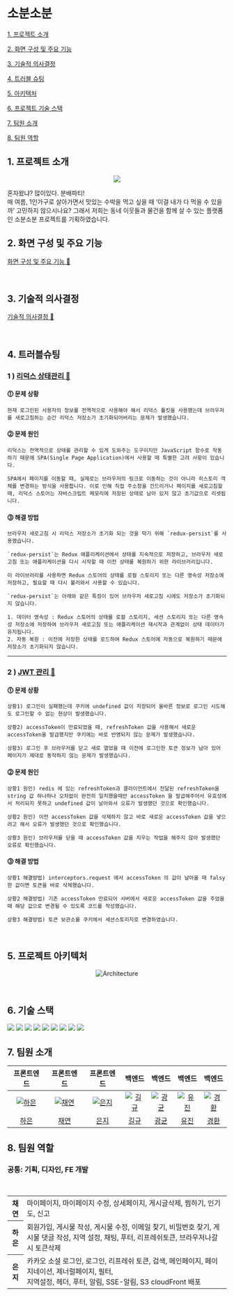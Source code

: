 # 소분소분

[1. 프로젝트 소개](#1-프로젝트-소개)

[2. 화면 구성 및 주요 기능](#2-화면-구성-및-주요-기능)

[3. 기술적 의사결정](#3-기술적-의사결정)

[4. 트러블 슈팅](#4-트러블-슈팅)

[5. 아키텍처](#5-아키텍처)

[6. 프로젝트 기술 스택](#6-프로젝트-기술-스택)

[7. 팀원 소개](#7-팀원-소개)

[8. 팀원 역할](#8-팀원-역할)
</br>

## 1. 프로젝트 소개
<p align="center"><img src="https://github.com/project-team-six/FE/assets/134919218/d6b803d9-3c03-47cf-8efd-9425a8e51e9e"></p>
혼자왔냐? 많이있다. 분배파티! 
<br>
매 여름, 1인가구로 살아가면서 맛있는 수박을 먹고 싶을 때 ‘이걸 내가 다 먹을 수 있을까’ 고민하지 않으시나요? 그래서 저희는 동네 이웃들과 물건을 함께 살 수 있는 플랫폼인 소분소분 프로젝트를 기획하였습니다.

</br>

## 2. 화면 구성 및 주요 기능
[화면 구성 및 주요 기능 🔗](https://github.com/project-team-six/FE/wiki/%ED%99%94%EB%A9%B4-%EA%B5%AC%EC%84%B1-%EB%B0%8F-%EC%A3%BC%EC%9A%94-%EA%B8%B0%EB%8A%A5)

<br>

## 3. 기술적 의사결정
[기술적 의사결정 🔗](https://github.com/project-team-six/FE/wiki/%EA%B8%B0%EC%88%A0%EC%A0%81-%EC%9D%98%EC%82%AC%EA%B2%B0%EC%A0%95)

<br>

## 4. 트러블슈팅

### 1 ) [리덕스 상태관리 🔗](https://github.com/project-team-six/FE/blob/dev/src/redux/modules/user.ts)

#### ⓵ 문제 상황
    현재 로그인된 사용자의 정보를 전역적으로 사용해야 해서 리덕스 튤킷을 사용했는데 브라우저를 새로고침하는 순간 리덕스 저장소가 초기화되어버리는 문제가 발생했습니다.
#### ⓶ 문제 원인
    리덕스는 전역적으로 상태를 관리할 수 있게 도와주는 도구이지만 JavaScript 함수로 작동하기 때문에 SPA(Single Page Application)에서 사용할 때 특별한 고려 사항이 있습니다.

    SPA에서 페이지를 이동할 때, 실제로는 브라우저의 링크로 이동하는 것이 아니라 히스토리 객체를 변경하는 방식을 사용합니다. 이로 인해 직접 주소창을 건드리거나 페이지를 새로고침할 때, 리덕스 스토어는 자바스크립트 메모리에 저장된 상태로 남아 있지 않고 초기값으로 리셋됩니다.
#### ⓷ 해결 방법
    브라우저 새로고침 시 리덕스 저장소가 초기화 되는 것을 막기 위해 `redux-persist`를 사용했습니다.

    `redux-persist`는 Redux 애플리케이션에서 상태를 지속적으로 저장하고, 브라우저 새로고침 또는 애플리케이션을 다시 시작할 때 이전 상태를 복원하기 위한 라이브러리입니다. 

    이 라이브러리를 사용하면 Redux 스토어의 상태를 로컬 스토리지 또는 다른 영속성 저장소에 저장하고, 필요할 때 다시 불러와서 사용할 수 있습니다. 

    `redux-persist`는 아래와 같은 특징이 있어 브라우저 새로고침 시에도 저장소가 초기화되지 않습니다.

    1. 데이터 영속성 : Redux 스토어의 상태를 로컬 스토리지, 세션 스토리지 또는 다른 영속성 저장소에 저장하여 브라우저 새로고침 또는 애플리케이션 재시작과 관계없이 상태 데이터가 유지됩니다.
    2. 자동 복원 : 이전에 저장한 상태를 로드하여 Redux 스토어에 자동으로 복원하기 때문에 저장소가 초기화되지 않습니다.

----- 

### 2 ) [JWT 관리 🔗](https://github.com/project-team-six/FE/blob/dev/src/api/instance.ts)

 #### ⓵ 문제 상황
    상황1) 로그인이 실패했는데 쿠키에 undefined 값이 저장되어 올바른 정보로 로그인 시도해도 로그인할 수 없는 현상이 발생했습니다.

    상황2) accessToken이 만료되었을 때, refreshToken 값을 사용해서 새로운 accessToken을 발급했지만 쿠키에는 바로 반영되지 않는 문제가 발생했습니다.

    상황3) 로그인 후 브라우저를 닫고 새로 열었을 때 이전에 로그인한 토큰 정보가 남아 있어 페이지가 제대로 동작하지 않는 문제가 발생했습니다.
 #### ⓶ 문제 원인
    상황1 원인) redis 에 있는 refreshToken과 클라이언트에서 전달된 refreshToken을 string 값 하나하나 오차없이 완전히 일치했을때만 accessToken 을 발급해주어서 유효성에서 처리되지 못하고 undefined 값이 날아와서 오류가 발생했던 것으로 확인했습니다.

    상황2 원인) 이전 accessToken 값을 삭제하지 않고 바로 새로운 accessToken 값을 넣으려고 해서 오류가 발생했던 것으로 확인했습니다.

    상황3 원인) 브라우저를 닫을 때 accessToken 값을 지우는 작업을 해주지 않아 발생했던 오류로 확인했습니다.

#### ⓷ 해결 방법
    상황1 해결방법) interceptors.request 에서 accessToken 의 값이 날아올 때 falsy 한 값이면 토큰을 바로 삭제했습니다.

    상황2 해결방법) 기존 accessToken 만료되어 서버에서 새로운 accessToken 값을 주었을 때 해당 값으로 변경될 수 있도록 코드를 작성했습니다. 

    상황3 해결방법) 토큰 보관소를 쿠키에서 세션스토리지로 변경하였습니다.

<br>

## 5. 프로젝트 아키텍처
<p align="center"><img src="https://github.com/project-team-six/FE/assets/134919218/7dbdf2f0-c2e7-4ce0-b83a-dafd926dbcef" alt="Architecture"></p>
<br>

## 6. 기술 스택
<img src="https://img.shields.io/badge/Typescript-3178C6?style=for-the-badge&logo=typescript&logoColor=white">
<img src="https://img.shields.io/badge/HTML5-E34F26?style=for-the-badge&logo=HTML5&logoColor=white">
<img src="https://img.shields.io/badge/CSS3-1572B6?style=for-the-badge&logo=CSS3&logoColor=white">
 <img src="https://img.shields.io/badge/React-61DAFB?style=for-the-badge&logo=react&logoColor=white"/>
 <img src="https://img.shields.io/badge/axios-5A29E4?style=for-the-badge&logo=axios&logoColor=white"/>
 <img src="https://img.shields.io/badge/reactquery-FF4154?style=for-the-badge&logo=reactquery&logoColor=white"/>
 <img src="https://img.shields.io/badge/redux-764ABC?style=for-the-badge&logo=redux&logoColor=white"/>
 <img src="https://img.shields.io/badge/styledcomponents-DB7093?style=for-the-badge&logo=styledcomponents&logoColor=white"/>
<img src="https://img.shields.io/badge/Amazon AWS-232F3E?style=for-the-badge&logo=Amazon AWS&logoColor=white"/>

<br>

## 7. 팀원 소개
<table>
  <thead>
    <tr>
      <th align="center">프론트엔드</th>
      <th align="center">프론트엔드</th>
      <th align="center">프론트엔드</th>
      <th align="center">백엔드</th>
      <th align="center">백엔드</th>
      <th align="center">백엔드</th>
      <th align="center">백엔드</th>
    </tr>
  </thead>
  <tbody>
<tr>
<td align="center"><a target="_blank" rel="noopener noreferrer nofollow" href="https://github.com/project-team-six/FE/assets/130561236/5feb28fd-fc06-4a10-9e69-5a1205e22361"><img src="https://github.com/project-team-six/FE/assets/130561236/5feb28fd-fc06-4a10-9e69-5a1205e22361" alt="하은" style="max-width: 100%;"></a></td>
<td align="center"><a target="_blank" rel="noopener noreferrer nofollow" href="https://github.com/project-team-six/FE/assets/130561236/8e460779-27af-42bf-aa0e-24226ca2ffd6"><img src="https://github.com/project-team-six/FE/assets/130561236/8e460779-27af-42bf-aa0e-24226ca2ffd6" alt="채연" style="max-width: 100%;"></a></td>
<td align="center"><a target="_blank" rel="noopener noreferrer nofollow" href="https://github.com/project-team-six/FE/assets/130561236/d396954f-ac6f-41be-bb09-724ab0058000"><img src="https://github.com/project-team-six/FE/assets/130561236/d396954f-ac6f-41be-bb09-724ab0058000" alt="은지" style="max-width: 100%; height: auto;"></a></td>
<td align="center"><a target="_blank" rel="noopener noreferrer nofollow" href="https://github.com/project-team-six/FE/assets/130561236/05867560-56ef-4447-bc14-c8820d312289"><img src="https://github.com/project-team-six/FE/assets/130561236/05867560-56ef-4447-bc14-c8820d312289" alt="길규" style="max-width: 100%;"></a></td>
<td align="center"><a target="_blank" rel="noopener noreferrer nofollow" href="https://github.com/project-team-six/FE/assets/130561236/ee9ff4fa-c7ac-4e9d-b869-69020a4fc826"><img src="https://github.com/project-team-six/FE/assets/130561236/ee9ff4fa-c7ac-4e9d-b869-69020a4fc826" alt="광균" style="max-width: 100%;"></a></td>
<td align="center"><a target="_blank" rel="noopener noreferrer nofollow" href="https://github.com/project-team-six/FE/assets/130561236/86a7df1f-d8be-40e3-96aa-1f8f1013a03e"><img src="https://github.com/project-team-six/FE/assets/130561236/86a7df1f-d8be-40e3-96aa-1f8f1013a03e" alt="유진" style="max-width: 100%;"></a></td>
<td align="center"><a target="_blank" rel="noopener noreferrer nofollow" href="https://github.com/project-team-six/FE/assets/130561236/79dead80-bab3-41d8-bf24-89dcdebc3297"><img src="https://github.com/project-team-six/FE/assets/130561236/79dead80-bab3-41d8-bf24-89dcdebc3297" alt="경환" style="max-width: 100%;"></a></td>
</tr>
<tr>
<td align="center"><a href="https://github.com/haniStudy">하은</a></td>
<td align="center"><a href="https://github.com/richeeee128">채연</a></td>
<td align="center"><a href="https://github.com/hotcream3904">은지</a></td>
<td align="center"><a href="https://github.com/gilgyujeong">길규</a></td>
<td align="center"><a href="https://github.com/kwangkyunkim">광균</a></td>
<td align="center"><a href="https://github.com/kkamjjing-i">유진</a></td>
<td align="center"><a href="https://github.com/cubeninggen">경환</a></td>
</tr>
</tbody>
</table>

## 8. 팀원 역할
<h3>공통: 기획, 디자인, FE 개발</h3>
</br>

<table>
    <tbody>
        <tr>
            <th>채연</th>
            <td>마이페이지, 마이페이지 수정, 상세페이지, 게시글삭제, 찜하기, 인기도, 신고</td>
        </tr>
        <tr>
            <th>하은</th>
            <td>회원가입, 게시물 작성, 게시물 수정, 이메일 찾기, 비밀번호 찾기, 게시물 댓글 작성, 지역 설정, 채팅, 푸터, 리프레쉬토큰, 브라우저나갈시 토큰삭제
            </td>
        </tr>
        <tr>
            <th>은지</th>
            <td>카카오 소셜 로그인, 로그인, 리프레쉬 토큰, 검색, 메인페이지, 페이지네이션, 제너럴페이지, 필터,<br> 지역설정, 헤더, 푸터, 알림, SSE-알림, S3 cloudFront 배포</td>
        </tr>
    </tbody>
</table>